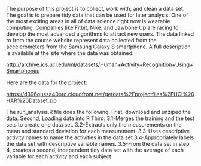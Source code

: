 The purpose of this project is to collect, work with, and clean a data set. The goal is to prepare tidy data that can be used for later analysis. 
One of the most exciting areas in all of data science right now is wearable computing. Companies like Fitbit, Nike, and Jawbone Up are racing to develop the most advanced algorithms to attract new users. The data linked to from the course website represent data collected from the accelerometers from the Samsung Galaxy S smartphone. A full description is available at the site where the data was obtained: 

http://archive.ics.uci.edu/ml/datasets/Human+Activity+Recognition+Using+Smartphones 

Here are the data for the project: 

https://d396qusza40orc.cloudfront.net/getdata%2Fprojectfiles%2FUCI%20HAR%20Dataset.zip 

The run_analysis.R file does the following.
Frist, download and unziped the data.
Second, Loading data into R
Third: 
  3.1-Merges the training and the test sets to create one data set.
  3.2-Extracts only the measurements on the mean and standard deviation for each measurement. 
  3.3-Uses descriptive activity names to name the activities in the data set
  3.4-Appropriately labels the data set with descriptive variable names. 
  3.5-From the data set in step 4, creates a second, independent tidy data set with the average of each variable for each activity and each subject.
